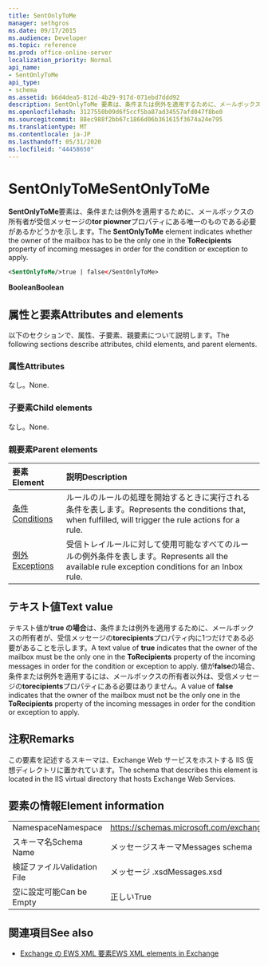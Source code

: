 ```yaml
---
title: SentOnlyToMe
manager: sethgros
ms.date: 09/17/2015
ms.audience: Developer
ms.topic: reference
ms.prod: office-online-server
localization_priority: Normal
api_name:
- SentOnlyToMe
api_type:
- schema
ms.assetid: b6d4dea5-812d-4b29-917d-071ebd7ddd92
description: SentOnlyToMe 要素は、条件または例外を適用するために、メールボックスの所有者が受信メッセージの Tor Piowner プロパティにある唯一のものである必要があるかどうかを示します。
ms.openlocfilehash: 3127550b09d6f5ccf5ba87ad34557afd047f8be0
ms.sourcegitcommit: 88ec988f2bb67c1866d06b361615f3674a24e795
ms.translationtype: MT
ms.contentlocale: ja-JP
ms.lasthandoff: 05/31/2020
ms.locfileid: "44458650"
---
```

# <a name="sentonlytome"></a><span data-ttu-id="1013b-103">SentOnlyToMe</span><span class="sxs-lookup"><span data-stu-id="1013b-103">SentOnlyToMe</span></span>

<span data-ttu-id="1013b-104">**SentOnlyToMe**要素は、条件または例外を適用するために、メールボックスの所有者が受信メッセージの**tor piowner**プロパティにある唯一のものである必要があるかどうかを示します。</span><span class="sxs-lookup"><span data-stu-id="1013b-104">The **SentOnlyToMe** element indicates whether the owner of the mailbox has to be the only one in the **ToRecipients** property of incoming messages in order for the condition or exception to apply.</span></span> 
  
```XML
<SentOnlyToMe/>true | false</SentOnlyToMe>
```

 <span data-ttu-id="1013b-105">**Boolean**</span><span class="sxs-lookup"><span data-stu-id="1013b-105">**Boolean**</span></span>
## <a name="attributes-and-elements"></a><span data-ttu-id="1013b-106">属性と要素</span><span class="sxs-lookup"><span data-stu-id="1013b-106">Attributes and elements</span></span>

<span data-ttu-id="1013b-107">以下のセクションで、属性、子要素、親要素について説明します。</span><span class="sxs-lookup"><span data-stu-id="1013b-107">The following sections describe attributes, child elements, and parent elements.</span></span>
  
### <a name="attributes"></a><span data-ttu-id="1013b-108">属性</span><span class="sxs-lookup"><span data-stu-id="1013b-108">Attributes</span></span>

<span data-ttu-id="1013b-109">なし。</span><span class="sxs-lookup"><span data-stu-id="1013b-109">None.</span></span>
  
### <a name="child-elements"></a><span data-ttu-id="1013b-110">子要素</span><span class="sxs-lookup"><span data-stu-id="1013b-110">Child elements</span></span>

<span data-ttu-id="1013b-111">なし。</span><span class="sxs-lookup"><span data-stu-id="1013b-111">None.</span></span>
  
### <a name="parent-elements"></a><span data-ttu-id="1013b-112">親要素</span><span class="sxs-lookup"><span data-stu-id="1013b-112">Parent elements</span></span>

|<span data-ttu-id="1013b-113">**要素**</span><span class="sxs-lookup"><span data-stu-id="1013b-113">**Element**</span></span>|<span data-ttu-id="1013b-114">**説明**</span><span class="sxs-lookup"><span data-stu-id="1013b-114">**Description**</span></span>|
|:-----|:-----|
|[<span data-ttu-id="1013b-115">条件</span><span class="sxs-lookup"><span data-stu-id="1013b-115">Conditions</span></span>](conditions.md) <br/> |<span data-ttu-id="1013b-116">ルールのルールの処理を開始するときに実行される条件を表します。</span><span class="sxs-lookup"><span data-stu-id="1013b-116">Represents the conditions that, when fulfilled, will trigger the rule actions for a rule.</span></span>  <br/> |
|[<span data-ttu-id="1013b-117">例外</span><span class="sxs-lookup"><span data-stu-id="1013b-117">Exceptions</span></span>](exceptions.md) <br/> |<span data-ttu-id="1013b-118">受信トレイルールに対して使用可能なすべてのルールの例外条件を表します。</span><span class="sxs-lookup"><span data-stu-id="1013b-118">Represents all the available rule exception conditions for an Inbox rule.</span></span>  <br/> |
   
## <a name="text-value"></a><span data-ttu-id="1013b-119">テキスト値</span><span class="sxs-lookup"><span data-stu-id="1013b-119">Text value</span></span>

<span data-ttu-id="1013b-120">テキスト値が**true の場合**は、条件または例外を適用するために、メールボックスの所有者が、受信メッセージの**torecipients**プロパティ内に1つだけである必要があることを示します。</span><span class="sxs-lookup"><span data-stu-id="1013b-120">A text value of **true** indicates that the owner of the mailbox must be the only one in the **ToRecipients** property of the incoming messages in order for the condition or exception to apply.</span></span> <span data-ttu-id="1013b-121">値が**false**の場合、条件または例外を適用するには、メールボックスの所有者以外は、受信メッセージの**torecipients**プロパティにある必要はありません。</span><span class="sxs-lookup"><span data-stu-id="1013b-121">A value of **false** indicates that the owner of the mailbox must not be the only one in the **ToRecipients** property of the incoming messages in order for the condition or exception to apply.</span></span> 
  
## <a name="remarks"></a><span data-ttu-id="1013b-122">注釈</span><span class="sxs-lookup"><span data-stu-id="1013b-122">Remarks</span></span>

<span data-ttu-id="1013b-123">この要素を記述するスキーマは、Exchange Web サービスをホストする IIS 仮想ディレクトリに置かれています。</span><span class="sxs-lookup"><span data-stu-id="1013b-123">The schema that describes this element is located in the IIS virtual directory that hosts Exchange Web Services.</span></span>
  
## <a name="element-information"></a><span data-ttu-id="1013b-124">要素の情報</span><span class="sxs-lookup"><span data-stu-id="1013b-124">Element information</span></span>

|||
|:-----|:-----|
|<span data-ttu-id="1013b-125">Namespace</span><span class="sxs-lookup"><span data-stu-id="1013b-125">Namespace</span></span>  <br/> |https://schemas.microsoft.com/exchange/services/2006/messages  <br/> |
|<span data-ttu-id="1013b-126">スキーマ名</span><span class="sxs-lookup"><span data-stu-id="1013b-126">Schema Name</span></span>  <br/> |<span data-ttu-id="1013b-127">メッセージスキーマ</span><span class="sxs-lookup"><span data-stu-id="1013b-127">Messages schema</span></span>  <br/> |
|<span data-ttu-id="1013b-128">検証ファイル</span><span class="sxs-lookup"><span data-stu-id="1013b-128">Validation File</span></span>  <br/> |<span data-ttu-id="1013b-129">メッセージ .xsd</span><span class="sxs-lookup"><span data-stu-id="1013b-129">Messages.xsd</span></span>  <br/> |
|<span data-ttu-id="1013b-130">空に設定可能</span><span class="sxs-lookup"><span data-stu-id="1013b-130">Can be Empty</span></span>  <br/> |<span data-ttu-id="1013b-131">正しい</span><span class="sxs-lookup"><span data-stu-id="1013b-131">True</span></span>  <br/> |
   
## <a name="see-also"></a><span data-ttu-id="1013b-132">関連項目</span><span class="sxs-lookup"><span data-stu-id="1013b-132">See also</span></span>



- [<span data-ttu-id="1013b-133">Exchange の EWS XML 要素</span><span class="sxs-lookup"><span data-stu-id="1013b-133">EWS XML elements in Exchange</span></span>](ews-xml-elements-in-exchange.md)

